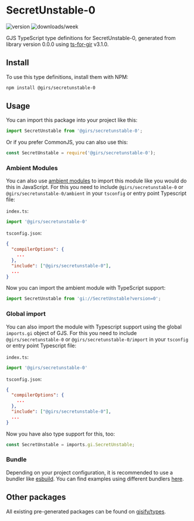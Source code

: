 
# SecretUnstable-0

![version](https://img.shields.io/npm/v/@girs/secretunstable-0)
![downloads/week](https://img.shields.io/npm/dw/@girs/secretunstable-0)


GJS TypeScript type definitions for SecretUnstable-0, generated from library version 0.0.0 using [ts-for-gir](https://github.com/gjsify/ts-for-gir) v3.1.0.


## Install

To use this type definitions, install them with NPM:
```bash
npm install @girs/secretunstable-0
```

## Usage

You can import this package into your project like this:
```ts
import SecretUnstable from '@girs/secretunstable-0';
```

Or if you prefer CommonJS, you can also use this:
```ts
const SecretUnstable = require('@girs/secretunstable-0');
```

### Ambient Modules

You can also use [ambient modules](https://github.com/gjsify/ts-for-gir/tree/main/packages/cli#ambient-modules) to import this module like you would do this in JavaScript.
For this you need to include `@girs/secretunstable-0` or `@girs/secretunstable-0/ambient` in your `tsconfig` or entry point Typescript file:

`index.ts`:
```ts
import '@girs/secretunstable-0'
```

`tsconfig.json`:
```json
{
  "compilerOptions": {
    ...
  },
  "include": ["@girs/secretunstable-0"],
  ...
}
```

Now you can import the ambient module with TypeScript support: 

```ts
import SecretUnstable from 'gi://SecretUnstable?version=0';
```

### Global import

You can also import the module with Typescript support using the global `imports.gi` object of GJS.
For this you need to include `@girs/secretunstable-0` or `@girs/secretunstable-0/import` in your `tsconfig` or entry point Typescript file:

`index.ts`:
```ts
import '@girs/secretunstable-0'
```

`tsconfig.json`:
```json
{
  "compilerOptions": {
    ...
  },
  "include": ["@girs/secretunstable-0"],
  ...
}
```

Now you have also type support for this, too:

```ts
const SecretUnstable = imports.gi.SecretUnstable;
```

### Bundle

Depending on your project configuration, it is recommended to use a bundler like [esbuild](https://esbuild.github.io/). You can find examples using different bundlers [here](https://github.com/gjsify/ts-for-gir/tree/main/examples).

## Other packages

All existing pre-generated packages can be found on [gjsify/types](https://github.com/gjsify/types).

